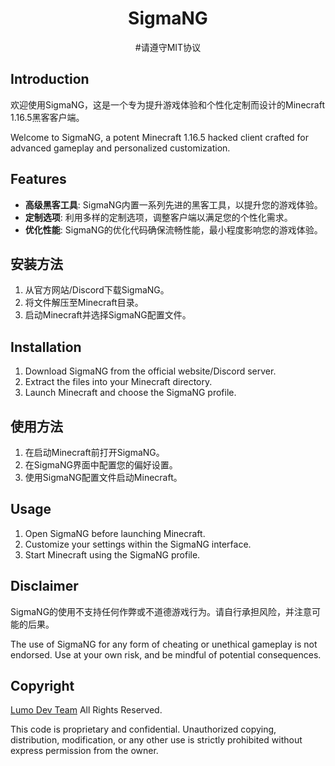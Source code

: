 <div align="center">

# SigmaNG

#请遵守MIT协议

</div>

## Introduction
欢迎使用SigmaNG，这是一个专为提升游戏体验和个性化定制而设计的Minecraft 1.16.5黑客客户端。

Welcome to SigmaNG, a potent Minecraft 1.16.5 hacked client crafted for advanced gameplay and personalized customization.

## Features
- **高级黑客工具**: SigmaNG内置一系列先进的黑客工具，以提升您的游戏体验。
- **定制选项**: 利用多样的定制选项，调整客户端以满足您的个性化需求。
- **优化性能**: SigmaNG的优化代码确保流畅性能，最小程度影响您的游戏体验。

## 安装方法
1. 从官方网站/Discord下载SigmaNG。
2. 将文件解压至Minecraft目录。
3. 启动Minecraft并选择SigmaNG配置文件。

## Installation
1. Download SigmaNG from the official website/Discord server.
2. Extract the files into your Minecraft directory.
3. Launch Minecraft and choose the SigmaNG profile.

## 使用方法
1. 在启动Minecraft前打开SigmaNG。
2. 在SigmaNG界面中配置您的偏好设置。
3. 使用SigmaNG配置文件启动Minecraft。

## Usage
1. Open SigmaNG before launching Minecraft.
2. Customize your settings within the SigmaNG interface.
3. Start Minecraft using the SigmaNG profile.

## Disclaimer
SigmaNG的使用不支持任何作弊或不道德游戏行为。请自行承担风险，并注意可能的后果。

The use of SigmaNG for any form of cheating or unethical gameplay is not endorsed. Use at your own risk, and be mindful of potential consequences.

## Copyright
[Lumo Dev Team](https://lumodev.xyz) All Rights Reserved.

This code is proprietary and confidential. Unauthorized copying, distribution, modification, or any other use is strictly prohibited without express permission from the owner.

